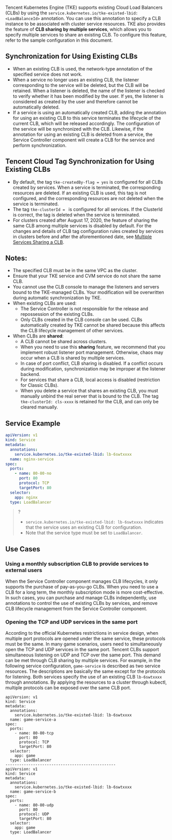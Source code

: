 

Tencent Kubernetes Engine (TKE) supports existing Cloud Load Balancers (CLBs) by using the `service.kubernetes.io/tke-existed-lbid: <LoadBalanceId>` annotation. You can use this annotation to specify a CLB instance to be associated with cluster service resources. TKE also provides the feature of **CLB sharing by multiple services**, which allows you to specify multiple services to share an existing CLB. To configure this feature, refer to the sample configuration in this document.

## Synchronization for Using Existing CLBs
* When an existing CLB is used, the network-type annotation of the specified service does not work.
* When a service no longer uses an existing CLB, the listener corresponding to the service will be deleted, but the CLB will be retained.
When a listener is deleted, the name of the listener is checked to verify whether it has been modified by the user. If yes, the listener is considered as created by the user and therefore cannot be automatically deleted.
* If a service is using an automatically created CLB, adding the annotation for using an existing CLB to this service terminates the lifecycle of the current CLB, which will be released accordingly. The configuration of the service will be synchronized with the CLB. Likewise, if the annotation for using an existing CLB is deleted from a service, the Service Controller component will create a CLB for the service and perform synchronization.


## Tencent Cloud Tag Synchronization for Using Existing CLBs
- By default, the tag `tke-createdBy-flag = yes` is configured for all CLBs created by services. When a service is terminated, the corresponding resources are deleted. If an existing CLB is used, this tag is not configured, and the corresponding resources are not deleted when the service is terminated.
- The tag `tke-clusterId = ` is configured for all services. If the ClusterId is correct, the tag is deleted when the service is terminated.
- For clusters created after August 17, 2020, the feature of sharing the same CLB among multiple services is disabled by default. For the changes and details of CLB tag configuration rules created by services in clusters before and after the aforementioned date, see [Multiple Services Sharing a CLB](https://intl.cloud.tencent.com/document/product/457/38336).




## Notes:
- The specified CLB must be in the same VPC as the cluster.
- Ensure that your TKE service and CVM service do not share the same CLB.
- You cannot use the CLB console to manage the listeners and servers bound to the TKE-managed CLBs. Your modification will be overwritten during automatic synchronization by TKE.
- When existing CLBs are used:
  - The Service Controller is not responsible for the release and repossession of the existing CLBs.
  - Only CLBs created in the CLB console can be used. CLBs automatically created by TKE cannot be shared because this affects the CLB lifecycle management of other services.
- When CLBs are **shared**:
  - A CLB cannot be shared across clusters.
  - When you need to use this **sharing** feature, we recommend that you implement robust listener port management. Otherwise, chaos may occur when a CLB is shared by multiple services.
  - In case of port conflict, CLB sharing is disabled. If a conflict occurs during modification, synchronization may be improper at the listener backend.
  - For services that share a CLB, local access is disabled (restriction for Classic CLBs).
  - When you delete a service that shares an existing CLB, you must manually unbind the real server that is bound to the CLB. The tag `tke-clusterId: cls-xxxx` is retained for the CLB, and can only be cleared manually.


## Service Example
```Yaml
apiVersion: v1
kind: Service
metadata:
  annotations:
    service.kubernetes.io/tke-existed-lbid: lb-6swtxxxx
  name: nginx-service
spec:
  ports:
    - name: 80-80-no
      port: 80
      protocol: TCP
      targetPort: 80
  selector:
    app: nginx
  type: LoadBalancer
```
>?
>- `service.kubernetes.io/tke-existed-lbid: lb-6swtxxxx` indicates that the service uses an existing CLB for configuration.
>- Note that the service type must be set to `LoadBalancer`.


## Use Cases
### Using a monthly subscription CLB to provide services to external users
When the Service Controller component manages CLB lifecycles, it only supports the purchase of pay-as-you-go CLBs. When you need to use a CLB for a long term, the monthly subscription mode is more cost-effective. In such cases, you can purchase and manage CLBs independently, use annotations to control the use of existing CLBs by services, and remove CLB lifecycle management from the Service Controller component.

### Opening the TCP and UDP services in the same port
According to the official Kubernetes restrictions in service design, when multiple port protocols are opened under the same service, these protocols must be the same. In many game scenarios, users need to simultaneously open the TCP and UDP services in the same port. Tencent CLBs support simultaneous listening on UDP and TCP over the same port. This demand can be met through CLB sharing by multiple services.
For example, in the following service configuration, `game-service` is described as two service resources. The descriptions are basically the same except for the protocols for listening. Both services specify the use of an existing CLB `lb-6swtxxxx` through annotations. By applying the resources to a cluster through kubectl, multiple protocols can be exposed over the same CLB port.
```
apiVersion: v1
kind: Service
metadata:
  annotations:
    service.kubernetes.io/tke-existed-lbid: lb-6swtxxxx
  name: game-service-a
spec:
  ports:
    - name: 80-80-tcp
      port: 80
      protocol: TCP
      targetPort: 80
  selector:
    app: game
  type: LoadBalancer
------------------------------------------------
apiVersion: v1
kind: Service
metadata:
  annotations:
    service.kubernetes.io/tke-existed-lbid: lb-6swtxxxx
  name: game-service-b
spec:
  ports:
    - name: 80-80-udp
      port: 80
      protocol: UDP
      targetPort: 80
  selector:
    app: game
  type: LoadBalancer
```
